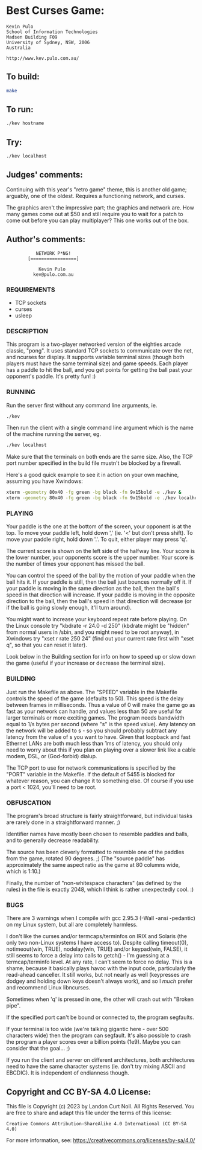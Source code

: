 # Best Curses Game:

    Kevin Pulo
    School of Information Technologies
    Madsen Building F09
    University of Sydney, NSW, 2006
    Australia

    http://www.kev.pulo.com.au/

## To build:

```sh
make
```

## To run:

```sh
./kev hostname
```

## Try:

```sh
./kev localhost
```

## Judges' comments:

Continuing with this year's "retro game" theme, this is another old game;
arguably, one of the oldest.  Requires a functioning network, and curses.

The graphics aren't the impressive part; the graphics and network are.
How many games come out at $50 and still require you to wait for a patch
to come out before you can play multiplayer?  This one works out of the
box.

## Author's comments:

			   NETWORK P*NG!
			[=================]

			    Kevin Pulo
			  kev@pulo.com.au


### REQUIREMENTS

* TCP sockets
* curses
* usleep

### DESCRIPTION

This program is a two-player networked version of the eighties
arcade classic, "pong".  It uses standard TCP sockets to
communicate over the net, and ncurses for display.  It supports
variable terminal sizes (though both players must have the same
terminal size) and game speeds.  Each player has a paddle to hit
the ball, and you get points for getting the ball past your
opponent's paddle.  It's pretty fun!  :)

### RUNNING

Run the server first without any command line arguments, ie.

```sh
./kev
```

Then run the client with a single command line argument which is
the name of the machine running the server, eg.

```sh
./kev localhost
```

Make sure that the terminals on both ends are the same size.
Also, the TCP port number specified in the build file mustn't be
blocked by a firewall.

Here's a good quick example to see it in action on your own
machine, assuming you have Xwindows:

```sh
xterm -geometry 80x40 -fg green -bg black -fn 9x15bold -e ./kev &
xterm -geometry 80x40 -fg green -bg black -fn 9x15bold -e ./kev localhost&
```

### PLAYING

Your paddle is the one at the bottom of the screen, your opponent
is at the top.  To move your paddle left, hold down ',' (ie. '<'
but don't press shift).  To move your paddle right, hold down '.'.
To quit, either player may press 'q'.

The current score is shown on the left side of the halfway line.
Your score is the lower number, your opponents score is the upper
number.  Your score is the number of times your opponent has
missed the ball.

You can control the speed of the ball by the motion of your paddle
when the ball hits it.  If your paddle is still, then the ball
just bounces normally off it.  If your paddle is moving in the
same direction as the ball, then the ball's speed in that
direction will increase.  If your paddle is moving in the opposite
direction to the ball, then the ball's speed in that direction
will decrease (or if the ball is going slowly enough, it'll turn
around).

You might want to increase your keyboard repeat rate before
playing.  On the Linux console try "kbdrate -r 24.0 -d 250"
(kbdrate might be "hidden" from normal users in /sbin, and you
might need to be root anyway), in Xwindows try "xset r rate 250
24" (find out your current rate first with "xset q", so that you
can reset it later).

Look below in the Building section for info on how to speed up or
slow down the game (useful if your increase or decrease the
terminal size).

### BUILDING

Just run the Makefile as above.  The "SPEED" variable in the Makefile
controls the speed of the game (defaults to 50).  This speed is
the delay between frames in milliseconds.  Thus a value of 0 will
make the game go as fast as your network can handle, and values
less than 50 are useful for larger terminals or more exciting
games.  The program needs bandwidth equal to 1/s bytes per second
(where "s" is the speed value).  Any latency on the network will
be added to s - so you should probably subtract any latency from
the value of s you want to have.  Given that loopback and fast
Ethernet LANs are both much less than 1ms of latency, you should
only need to worry about this if you plan on playing over a slower
link like a cable modem, DSL, or (God-forbid) dialup.

The TCP port to use for network communications is specified by the
"PORT" variable in the Makefile.  If the default of 5455 is
blocked for whatever reason, you can change it to something else.
Of course if you use a port < 1024, you'll need to be root.

### OBFUSCATION

The program's broad structure is fairly straightforward, but
individual tasks are rarely done in a straightforward manner.  ;)

Identifier names have mostly been chosen to resemble paddles and
balls, and to generally decrease readability.

The source has been cleverly formatted to resemble one of the
paddles from the game, rotated 90 degrees.  ;)  (The "source
paddle" has approximately the same aspect ratio as the game at 80
columns wide, which is 1:10.)

Finally, the number of "non-whitespace characters" (as defined by
the rules) in the file is exactly 2048, which I think is rather
unexpectedly cool.  :)

### BUGS

There are 3 warnings when I compile with gcc 2.95.3 (-Wall -ansi
-pedantic) on my Linux system, but all are completely harmless.

I don't like the curses and/or termcaps/terminfos on IRIX and
Solaris (the only two non-Linux systems I have access to).
Despite calling timeout(0), notimeout(win, TRUE), nodelay(win,
TRUE) and/or keypad(win, FALSE), it still seems to force a delay
into calls to getch() - I'm guessing at a termcap/terminfo level.
At any rate, I can't seem to force no delay.  This is a shame,
because it basically plays havoc with the input code, particularly
the read-ahead canceller.  It still works, but not nearly as well
(keypresses are dodgey and holding down keys doesn't always work),
and so I _much_ prefer and recommend Linux libncurses.

Sometimes when 'q' is pressed in one, the other will crash out
with "Broken pipe".

If the specified port can't be bound or connected to, the program
segfaults.

If your terminal is too wide (we're talking gigantic here - over
500 characters wide) then the program can segfault.  It's also
possible to crash the program a player scores over a billion
points (1e9).  Maybe you can consider that the goal...  ;)

If you run the client and server on different architectures, both
architectures need to have the same character systems (ie. don't
try mixing ASCII and EBCDIC).  It is independent of endianness
though.

## Copyright and CC BY-SA 4.0 License:

This file is Copyright (c) 2023 by Landon Curt Noll.  All Rights Reserved.
You are free to share and adapt this file under the terms of this license:

    Creative Commons Attribution-ShareAlike 4.0 International (CC BY-SA 4.0)

For more information, see: https://creativecommons.org/licenses/by-sa/4.0/
